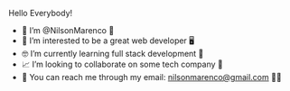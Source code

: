 Hello Everybody!

- 👋 I’m @NilsonMarenco 🎹
- 👀 I’m interested to be a great web developer 🖥
- 🤓 I’m currently learning full stack development 🎼
- 📈 I’m looking to collaborate on some tech company 🏢
- 📩 You can reach me through my email: nilsonmarenco@gmail.com 🎵🎶
<!---
NilsonMarenco/NilsonMarenco is a ✨ special ✨ repository because its `README.md` (this file) appears on your GitHub profile.
You can click the Preview link to take a look at your changes.
--->
